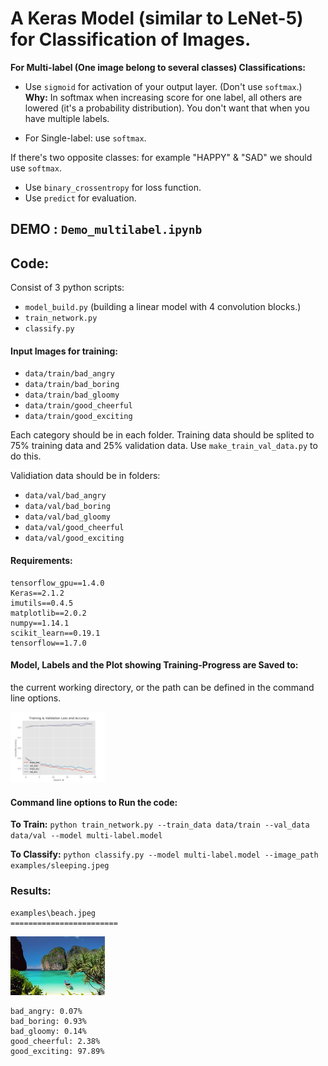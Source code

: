 # A Keras Model (similar to LeNet-5) for Classification of Images.

**For Multi-label (One image belong to several classes) Classifications:**


- Use `sigmoid` for activation of your output layer. (Don't use `softmax`.) **Why:** In softmax when increasing score for one label, all others are lowered (it's a probability distribution). You don't want that when you have multiple labels. 

- For Single-label: use `softmax`.

If there's two opposite classes: for example "HAPPY" & "SAD" we should use `softmax`.
- Use `binary_crossentropy` for loss function.
- Use `predict` for evaluation.

## DEMO : `Demo_multilabel.ipynb`

## Code:

Consist of 3 python scripts:

- `model_build.py` (building a linear model with 4 convolution blocks.)
- `train_network.py`
- `classify.py`

#### Input Images for training:

- `data/train/bad_angry`
- `data/train/bad_boring`
- `data/train/bad_gloomy`
- `data/train/good_cheerful`
- `data/train/good_exciting`


Each category should be in each folder. Training data should be splited to 75% training data and 25% validation data. Use `make_train_val_data.py` to do this.

Validiation data should be in folders:

- `data/val/bad_angry`
- `data/val/bad_boring`
- `data/val/bad_gloomy`
- `data/val/good_cheerful`
- `data/val/good_exciting`


#### Requirements:
```
tensorflow_gpu==1.4.0
Keras==2.1.2
imutils==0.4.5
matplotlib==2.0.2
numpy==1.14.1
scikit_learn==0.19.1
tensorflow==1.7.0
```

#### Model, Labels and the Plot showing Training-Progress are Saved to:

the current working directory, or the path can be defined in the command line options.

<img src="plot-multi-label.png" width="30%" height="30%">


#### Command line options to Run the code:

**To Train:** `python train_network.py --train_data data/train --val_data data/val --model multi-label.model`

**To Classify:** `python classify.py --model multi-label.model --image_path examples/sleeping.jpeg`

### Results:

```
examples\beach.jpeg
========================
```
<img src="examples/beach.jpeg" width="30%" height="30%">

```
bad_angry: 0.07%
bad_boring: 0.93%
bad_gloomy: 0.14%
good_cheerful: 2.38%
good_exciting: 97.89%
```





